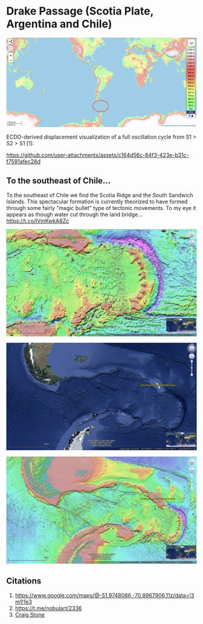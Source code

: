 # Drake Passage (Scotia Plate, Argentina and Chile)

![](img/drake-passage.png)

ECDO-derived displacement visualization of a full oscillation cycle from S1 > S2 > S1 [1]:

https://github.com/user-attachments/assets/c164d56c-84f3-423e-b31c-f7591afec28d

## To the southeast of Chile...

To the southeast of Chile we find the Scotia Ridge and the South Sandwich Islands. This spectacular formation is currently theorized to have formed through some fairly "magic bullet" type of tectonic movements. To my eye it appears as though water cut through the land bridge… https://t.co/lVmKwkA8Zc

![](img/1810963093620470220-GSHUzngWEAAqPz1.jpg)

![](img/1810963093620470220-GSHU006WYAAgux9.jpg)

![](img/1810963093620470220-GSHU01FWsAA_AZJ.jpg)

## Citations

1. https://www.google.com/maps/@-51.9748086,-70.8967906,11z/data=!3m1!1e3
2. https://t.me/nobulart/2336
3. [Craig Stone](https://nobulart.com)
